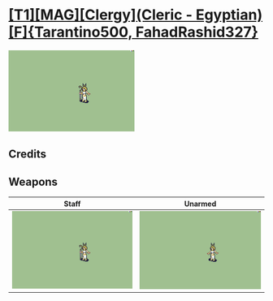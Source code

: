 # [\[T1\]\[MAG\]\[Clergy\]\(Cleric - Egyptian\)\[F\]{Tarantino500, FahadRashid327}](./)

<img src="./7.%20Staff/Staff_000.png" alt="[T1][MAG][Clergy](Cleric - Egyptian)[F]{Tarantino500, FahadRashid327} standing" />

## Credits



## Weapons


|Staff |Unarmed |
|  :---: | :---: |
| <img alt="Staff animation" src="./7.%20Staff/Staff.gif" /> | <img alt="Unarmed animation" src="./8.%20Unarmed/Unarmed.gif" /> |
